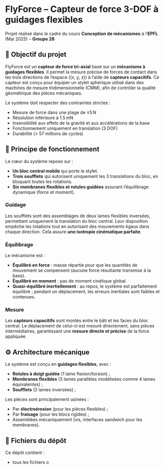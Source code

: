 # FlyForce – Capteur de force 3-DOF à guidages flexibles

Projet réalisé dans le cadre du cours **Conception de mécanismes** à l’**EPFL** (Mai 2025) – **Groupe 28**

## 🎯 Objectif du projet

FlyForce est un **capteur de force tri-axial** basé sur un **mécanisme à guidages flexibles**. Il permet la mesure précise de forces de contact dans les trois directions de l’espace (\(x, y, z\)) à l’aide de **capteurs capacitifs**. Ce capteur est conçu pour équiper un stylet sphérique utilisé dans des machines de mesure tridimensionnelle (CMM), afin de contrôler la qualité géométrique des pièces mécaniques.

Le système doit respecter des contraintes strictes :
- Mesure de force dans une plage de ±5 N
- Résolution inférieure à 1.5 mN
- Insensibilité aux effets de la gravité et aux accélérations de la base
- Fonctionnement uniquement en translation (3 DOF)
- Durabilité (> 57 millions de cycles)

## 🧠 Principe de fonctionnement

Le cœur du système repose sur :
- **Un bloc central mobile** qui porte le stylet.
- **Trois soufflets** qui autorisent uniquement les 3 translations du bloc, en bloquant toutes les rotations.
- **Six membranes flexibles et rotules guidées** assurant l’équilibrage dynamique (force et moment).

### Guidage

Les soufflets sont des assemblages de deux lames flexibles inversées, permettant uniquement la translation du bloc central. Leur disposition empêche les rotations tout en autorisant des mouvements égaux dans chaque direction. Cela assure **une isotropie cinématique parfaite**.

### Équilibrage

Le mécanisme est :
- **Équilibré en force** : masse répartie pour que les quantités de mouvement se compensent (aucune force résultante transmise à la base).
- **Équilibré en moment** : pas de moment cinétique global.
- **Quasi-équilibré inertiellement** : au repos, le système est parfaitement équilibré ; pendant un déplacement, les erreurs inertiales sont faibles et contenues.

### Mesure

Les **capteurs capacitifs** sont montés entre le bâti et les faces du bloc central. Le déplacement de celui-ci est mesuré directement, sans pièces intermédiaires, garantissant une **mesure directe et précise** de la force appliquée.

## ⚙️ Architecture mécanique

Le système est conçu en **guidages flexibles**, avec :
- **Rotules à doigt guidée** (1 lame flexion/torsion) ;
- **Membranes flexibles** (3 lames parallèles modélisées comme 4 lames équivalentes) ;
- **Soufflets** (2 lames inversées) ;

Les pièces sont principalement usinées :
- Par **électroérosion** (pour les pièces flexibles) ;
- Par **fraisage** (pour les blocs rigides) ;
- Assemblées mécaniquement (vis, interfaces sandwich pour les membranes).

## 🧮 Fichiers du dépôt

Ce dépôt contient :
- tous les fichiers o
